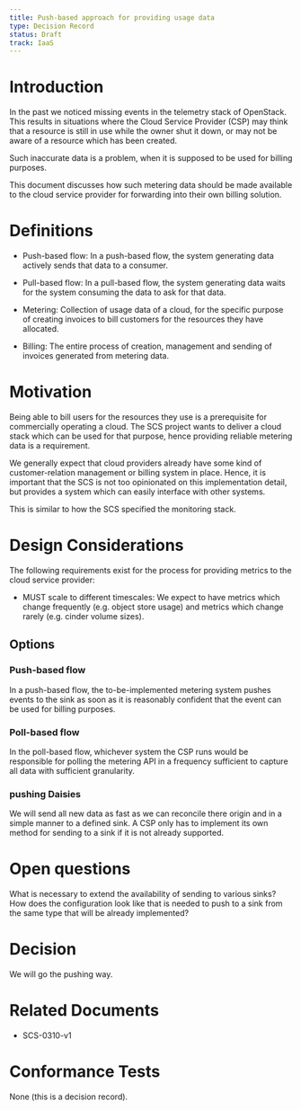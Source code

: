 ```yaml
---
title: Push-based approach for providing usage data
type: Decision Record
status: Draft
track: IaaS
---
```


<!-- This file uses semantic linebreaks. See <https://sembr.org/> for more info. -->

# Introduction

In the past we noticed missing events in the telemetry stack of OpenStack.
This results in situations where the Cloud Service Provider (CSP)
may think that a resource is still in use while the owner shut it down,
or may not be aware of a resource which has been created.

Such inaccurate data is a problem,
when it is supposed to be used for billing purposes.

This document discusses how such metering data should be made available
to the cloud service provider
for forwarding into their own billing solution.

# Definitions

- Push-based flow:
  In a push-based flow,
  the system generating data actively sends that data to a consumer.

- Pull-based flow:
  In a pull-based flow,
  the system generating data waits for the system consuming the data
  to ask for that data.

- Metering:
  Collection of usage data of a cloud,
  for the specific purpose of creating invoices
  to bill customers for the resources they have allocated.

- Billing:
  The entire process of creation, management and sending of invoices
  generated from metering data.

# Motivation

Being able to bill users
for the resources they use
is a prerequisite for commercially operating a cloud.
The SCS project wants to deliver a cloud stack
which can be used for that purpose,
hence providing reliable metering data is a requirement.

We generally expect that cloud providers already have
some kind of customer-relation management or billing system in place.
Hence, it is important that the SCS is not too opinionated
on this implementation detail,
but provides a system which can easily interface with other systems.

This is similar to how the SCS specified the monitoring stack.

# Design Considerations

The following requirements exist for the process for providing metrics to the cloud service provider:

- MUST scale to different timescales:
  We expect to have metrics which change frequently (e.g. object store usage)
  and metrics which change rarely (e.g. cinder volume sizes).

## Options

### Push-based flow

In a push-based flow,
the to-be-implemented metering system pushes events to the sink
as soon as it is reasonably confident
that the event can be used for billing purposes.

### Poll-based flow

In the poll-based flow,
whichever system the CSP runs would be responsible for polling the metering API
in a frequency sufficient to capture all data with sufficient granularity.

### pushing Daisies

We will send all new data as fast as we can reconcile there origin and in a simple manner to a defined sink.
A CSP only has to implement its own method for sending to a sink if it is not already supported.

# Open questions

What is necessary to extend the availability of sending to various sinks?
How does the configuration look like that is needed to push to a sink from the same type that will be already implemented?



# Decision

We will go the pushing way.

# Related Documents

- SCS-0310-v1

# Conformance Tests

None (this is a decision record).

